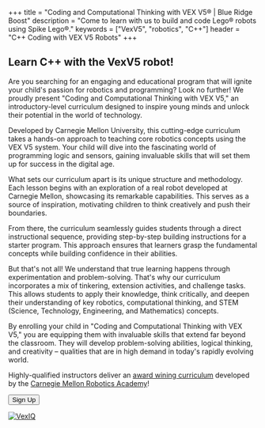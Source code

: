 +++
title = "Coding and Computational Thinking with VEX V5&reg; | Blue Ridge Boost"
description = "Come to learn with us to build and code Lego&reg; robots using Spike Lego&reg;."
keywords = ["VexV5", "robotics",  "C++"]
header = "C++ Coding with VEX V5 Robots"
+++

<p></p>

<div class="container"> 
    <div class="row">
        <div class="col-8">
            <h2>Learn C++ with the VexV5 robot!</h2>
            <p>Are you searching for an engaging and educational program that will ignite your child's passion for robotics and programming? Look no further! We proudly present "Coding and Computational Thinking with VEX V5," an introductory-level curriculum designed to inspire young minds and unlock their potential in the world of technology.</p><p>
            Developed by Carnegie Mellon University, this cutting-edge curriculum takes a hands-on approach to teaching core robotics concepts using the VEX V5 system. Your child will dive into the fascinating world of programming logic and sensors, gaining invaluable skills that will set them up for success in the digital age.</p><p>
            What sets our curriculum apart is its unique structure and methodology. Each lesson begins with an exploration of a real robot developed at Carnegie Mellon, showcasing its remarkable capabilities. This serves as a source of inspiration, motivating children to think creatively and push their boundaries.</p><p>
            From there, the curriculum seamlessly guides students through a direct instructional sequence, providing step-by-step building instructions for a starter program. This approach ensures that learners grasp the fundamental concepts while building confidence in their abilities.</p><p>
            But that's not all! We understand that true learning happens through experimentation and problem-solving. That's why our curriculum incorporates a mix of tinkering, extension activities, and challenge tasks. This allows students to apply their knowledge, think critically, and deepen their understanding of key robotics, computational thinking, and STEM (Science, Technology, Engineering, and Mathematics) concepts.</p><p>
            By enrolling your child in "Coding and Computational Thinking with VEX V5," you are equipping them with invaluable skills that extend far beyond the classroom. They will develop problem-solving abilities, logical thinking, and creativity – qualities that are in high demand in today's rapidly evolving world.</p><p>
            Highly-qualified instructors deliver an <a href="https://www.cs2n.org/u/track_progress?id=419">award wining curriculum</a> developed by the <a href="https://www.cmu.edu/roboticsacademy/">Carnegie Mellon Robotics Academy</a>!</p>
            <p><a href="https://winter-24-vexv5.cheddarup.com/"><button class="button-8" role="button">Sign Up</button></a></p>
        </div>
        <div class="col-4">
            <a href="https://www.vexrobotics.com/v5-classroom-starter-kit.html"><img alt="VexIQ" src="/images/vex-v5.webp" class="img-fluid"></a>
        </div>
    </div>
</div>